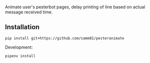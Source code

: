 Animate user's pesterbot pages, delay printing of line based on actual message received time.

## Installation

```
pip install git+https://github.com/samm81/pesteranimate
```

Development:

```
pipenv install
```
